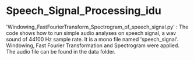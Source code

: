 # Speech_Signal_Processing_idu
'Windowing_FastFourierTransform_Spectrogram_of_speech_signal.py' :
The code shows how to run simple audio analyses on speech signal, a wav sound of 44100 Hz sample rate. It is a mono file named 'speech_signal'. Windowing, Fast Fourier Transformation and Spectrogram were applied. The audio file can be found in the data folder.
